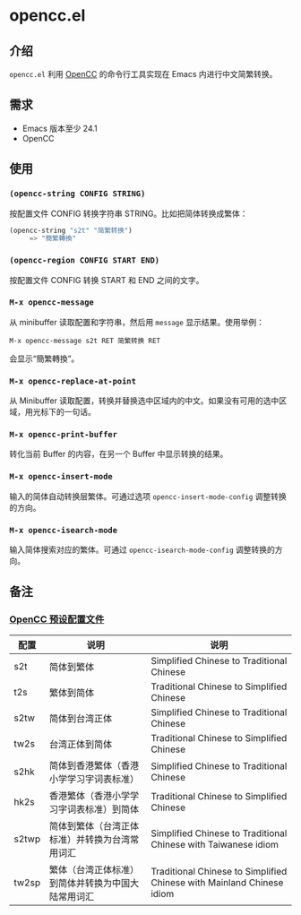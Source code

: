 # opencc.el

## 介绍

`opencc.el` 利用 [OpenCC](https://github.com/BYVoid/OpenCC) 的命令行工具实现在 Emacs 内进行中文简繁转换。

## 需求

- Emacs 版本至少 24.1
- OpenCC

## 使用

### `(opencc-string CONFIG STRING)`

按配置文件 CONFIG 转换字符串 STRING。比如把简体转换成繁体：


```el
(opencc-string "s2t" "简繁转换")
     => "簡繁轉換"
```

### `(opencc-region CONFIG START END)`

按配置文件 CONFIG 转换 START 和 END 之间的文字。

### `M-x opencc-message`

从 minibuffer 读取配置和字符串，然后用 `message` 显示结果。使用举例：

    M-x opencc-message s2t RET 简繁转换 RET

会显示“簡繁轉換”。

### `M-x opencc-replace-at-point`

从 Minibuffer 读取配置，转换并替换选中区域内的中文。如果没有可用的选中区域，用光标下的一句话。

### `M-x opencc-print-buffer`

转化当前 Buffer 的内容，在另一个 Buffer 中显示转换的结果。

### `M-x opencc-insert-mode`


输入的简体自动转换层繁体。可通过选项 `opencc-insert-mode-config` 调整转换的方向。

### `M-x opencc-isearch-mode`

输入简体搜索对应的繁体。可通过 `opencc-isearch-mode-config` 调整转换的方向。

## 备注

### [OpenCC 预设配置文件](https://github.com/BYVoid/OpenCC#configurations-配置文件)

| 配置 | 说明 | 说明 |
| --- | --- | --- |
| s2t      | 简体到繁体                                         | Simplified Chinese to Traditional Chinese                                               |
| t2s      | 繁体到简体                                         | Traditional Chinese to Simplified Chinese                                               |
| s2tw     | 简体到台湾正体                                     | Simplified Chinese to Traditional Chinese <Taiwan Standard>                             |
| tw2s     | 台湾正体到简体                                     | Traditional Chinese <Taiwan Standard> to Simplified Chinese                             |
| s2hk     | 简体到香港繁体（香港小学学习字词表标准）           | Simplified Chinese to Traditional Chinese <Hong Kong Standard>                          |
| hk2s     | 香港繁体（香港小学学习字词表标准）到简体           | Traditional Chinese <Hong Kong Standard> to Simplified Chinese                          |
| s2twp    | 简体到繁体（台湾正体标准）并转换为台湾常用词汇     | Simplified Chinese to Traditional Chinese <Taiwan Standard> with Taiwanese idiom        |
| tw2sp    | 繁体（台湾正体标准）到简体并转换为中国大陆常用词汇 | Traditional Chinese <Taiwan Standard> to Simplified Chinese with Mainland Chinese idiom |
